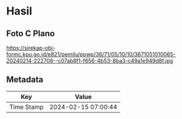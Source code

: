 # Hasil

## Foto C Plano

https://sirekap-obj-formc.kpu.go.id/e821/pemilu/ppwp/36/71/05/10/10/3671051010065-20240214-222708--c07ab8f1-f656-4b53-8ba3-c49a1e949d8f.jpg


## Metadata

| Key        | Value               |
| ---------- | ------------------- |
| Time Stamp | 2024-02-15 07:00:44 |



